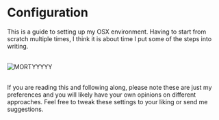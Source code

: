 # Configuration

This is a guide to setting up my OSX environment. Having to start from scratch multiple times, I think it is about time I put some of the steps into writing.
<br></br>

![MORTYYYYY](https://media.giphy.com/media/kbRb4eyCNC0aMz5x68/giphy.gif)

<br>
If you are reading this and following along, please note these are just my preferences and you will likely have your own opinions on different approaches. Feel free to tweak these settings to your liking or send me suggestions.
